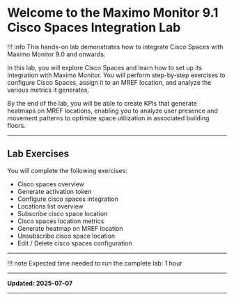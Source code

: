 # Welcome to the Maximo Monitor 9.1</br>Cisco Spaces Integration Lab

!!! info
    This hands-on lab demonstrates how to integrate Cisco Spaces with Maximo Monitor 9.0 and onwards.

In this lab, you will explore Cisco Spaces and learn how to set up its integration with Maximo Monitor. You will perform step-by-step exercises to configure Cisco Spaces, assign it to an MREF location, and analyze the various metrics it generates.

By the end of the lab, you will be able to create KPIs that generate heatmaps on MREF locations, enabling you to analyze user presence and movement patterns to optimize space utilization in associated building floors.

---

## Lab Exercises

You will complete the following exercises:

* Cisco spaces overview
* Generate activation token
* Configure cisco spaces integration
* Locations list overview
* Subscribe cisco space location
* Cisco spaces location metrics
* Generate heatmap on MREF location
* Unsubscribe cisco space location
* Edit / Delete cisco spaces configuration

---

!!! note
    Expected time needed to run the complete lab: 1 hour

---

**Updated: 2025-07-07**

---